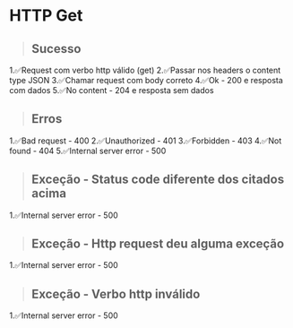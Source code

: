 # HTTP Get

> ## Sucesso
1.✅Request com verbo http válido (get)
2.✅Passar nos headers o content type JSON
3.✅Chamar request com body correto
4.✅Ok - 200 e resposta com dados
5.✅No content - 204 e resposta sem dados

> ## Erros
1.✅Bad request - 400
2.✅Unauthorized - 401
3.✅Forbidden - 403
4.✅Not found - 404
5.✅Internal server error - 500

> ## Exceção - Status code diferente dos citados acima
1.✅Internal server error - 500

> ## Exceção - Http request deu alguma exceção
1.✅Internal server error - 500

> ## Exceção - Verbo http inválido
1.✅Internal server error - 500